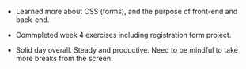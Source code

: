 - Learned more about CSS (forms), and the purpose of front-end and back-end.

- Commpleted week 4 exercises including registration form project.

- Solid day overall.  Steady and productive.  Need to be mindful to take more breaks from the screen.